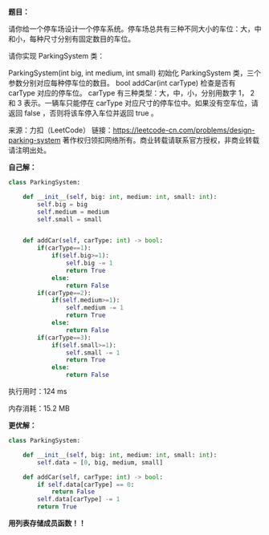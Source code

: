 **题目：**

请你给一个停车场设计一个停车系统。停车场总共有三种不同大小的车位：大，中和小，每种尺寸分别有固定数目的车位。

请你实现 ParkingSystem 类：

ParkingSystem(int big, int medium, int small) 初始化 ParkingSystem 类，三个参数分别对应每种停车位的数目。
bool addCar(int carType) 检查是否有 carType 对应的停车位。 carType 有三种类型：大，中，小，分别用数字 1， 2 和 3 表示。一辆车只能停在  carType 对应尺寸的停车位中。如果没有空车位，请返回 false ，否则将该车停入车位并返回 true 。

来源：力扣（LeetCode）
链接：https://leetcode-cn.com/problems/design-parking-system
著作权归领扣网络所有。商业转载请联系官方授权，非商业转载请注明出处。



**自己解：**

```python
class ParkingSystem:

    def __init__(self, big: int, medium: int, small: int):
        self.big = big
        self.medium = medium
        self.small = small


    def addCar(self, carType: int) -> bool:
        if(carType==1):
            if(self.big>=1):
                self.big -= 1
                return True
            else:
                return False
        if(carType==2):
            if(self.medium>=1):
                self.medium -= 1
                return True
            else:
                return False
        if(carType==3):
            if(self.small>=1):
                self.small -= 1
                return True
            else:
                return False
```

执行用时：124 ms

内存消耗：15.2 MB



**更优解：**

```python
class ParkingSystem:

    def __init__(self, big: int, medium: int, small: int):
        self.data = [0, big, medium, small]

    def addCar(self, carType: int) -> bool:
        if self.data[carType] == 0:
            return False
        self.data[carType] -= 1
        return True
```



**用列表存储成员函数！！**